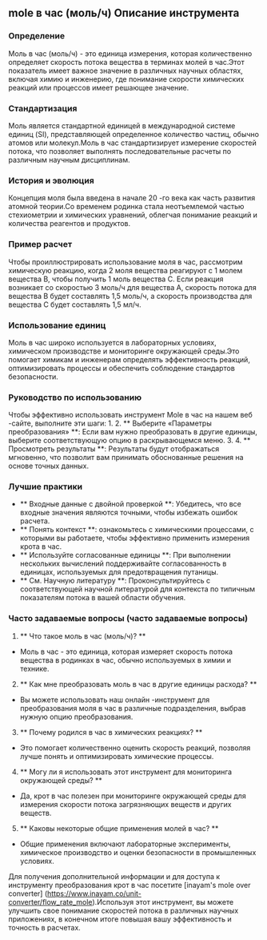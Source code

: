 ## mole в час (моль/ч) Описание инструмента

### Определение
Моль в час (моль/ч) - это единица измерения, которая количественно определяет скорость потока вещества в терминах молей в час.Этот показатель имеет важное значение в различных научных областях, включая химию и инженерию, где понимание скорости химических реакций или процессов имеет решающее значение.

### Стандартизация
Моль является стандартной единицей в международной системе единиц (SI), представляющей определенное количество частиц, обычно атомов или молекул.Моль в час стандартизирует измерение скоростей потока, что позволяет выполнять последовательные расчеты по различным научным дисциплинам.

### История и эволюция
Концепция моля была введена в начале 20 -го века как часть развития атомной теории.Со временем родинка стала неотъемлемой частью стехиометрии и химических уравнений, облегчая понимание реакций и количества реагентов и продуктов.

### Пример расчет
Чтобы проиллюстрировать использование моля в час, рассмотрим химическую реакцию, когда 2 моля вещества реагируют с 1 молем вещества B, чтобы получить 1 моль вещества C. Если реакция возникает со скоростью 3 моль/ч для вещества A, скорость потока для вещества B будет составлять 1,5 моль/ч, а скорость производства для вещества C будет составлять 1,5 мл/ч.

### Использование единиц
Моль в час широко используется в лабораторных условиях, химическом производстве и мониторинге окружающей среды.Это помогает химикам и инженерам определять эффективность реакций, оптимизировать процессы и обеспечить соблюдение стандартов безопасности.

### Руководство по использованию
Чтобы эффективно использовать инструмент Mole в час на нашем веб -сайте, выполните эти шаги:
1.
2. ** Выберите «Параметры преобразования» **: Если вам нужно преобразовать в другие единицы, выберите соответствующую опцию в раскрывающемся меню.
3.
4. ** Просмотреть результаты **: Результаты будут отображаться мгновенно, что позволит вам принимать обоснованные решения на основе точных данных.

### Лучшие практики
- ** Входные данные с двойной проверкой **: Убедитесь, что все входные значения являются точными, чтобы избежать ошибок расчета.
- ** Понять контекст **: ознакомьтесь с химическими процессами, с которыми вы работаете, чтобы эффективно применить измерения крота в час.
- ** Используйте согласованные единицы **: При выполнении нескольких вычислений поддерживайте согласованность в единицах, используемых для предотвращения путаницы.
- ** См. Научную литературу **: Проконсультируйтесь с соответствующей научной литературой для контекста по типичным показателям потока в вашей области обучения.

### Часто задаваемые вопросы (часто задаваемые вопросы)

1. ** Что такое моль в час (моль/ч)? **
- Моль в час - это единица, которая измеряет скорость потока вещества в родинках в час, обычно используемых в химии и технике.

2. ** Как мне преобразовать моль в час в другие единицы расхода? **
- Вы можете использовать наш онлайн -инструмент для преобразования моля в час в различные подразделения, выбрав нужную опцию преобразования.

3. ** Почему родился в час в химических реакциях? **
- Это помогает количественно оценить скорость реакций, позволяя лучше понять и оптимизировать химические процессы.

4. ** Могу ли я использовать этот инструмент для мониторинга окружающей среды? **
- Да, крот в час полезен при мониторинге окружающей среды для измерения скорости потока загрязняющих веществ и других веществ.

5. ** Каковы некоторые общие применения молей в час? **
- Общие применения включают лабораторные эксперименты, химическое производство и оценки безопасности в промышленных условиях.

Для получения дополнительной информации и для доступа к инструменту преобразования крот в час посетите [inayam's mole over converter] (https://www.inayam.co/unit-converter/flow_rate_mole).Используя этот инструмент, вы можете улучшить свое понимание скоростей потока в различных научных приложениях, в конечном итоге повышая вашу эффективность и точность в расчетах.